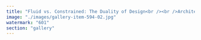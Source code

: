 ```yaml
---
title: "Fluid vs. Constrained: The Duality of Design<br /><br />Architecture is not just about form—it’s about movement, force, and intention. In this grand new hotel, two towers stand as opposing philosophies: one fluid, one constrained.<br /><br />🔹 The Fluid Tower: Designed for expansion, motion, and outward radiance. It channels energy beyond its own walls, never trapping movement but propelling it forward. Use fluid architecture when innovation, organic flow, and limitless interaction are key—where the structure must breathe with its surroundings and empower those within to reach beyond.<br /><br />🔹 The Constrained Tower: A fortress of precision, control, and deliberate anchoring. It absorbs rather than expels, stabilizing forces rather than letting them drift outward. Use constrained architecture when containment, protection, and focus are required—where structure must define the boundaries and reinforce strength through limitation.<br /><br />Together, they embody a necessary balance. Not all spaces are meant to be fluid. Not all forces should be contained. In a world that constantly moves between expansion and consolidation, these two towers remind us that great design is knowing when to let energy rise—and when to harness it.<br /><br /><br />#Architecture <br />#DesignPhilosophy <br />#FluidVsConstrained <br />#Innovation <br />#StructuralBalance<br /><br />cc Dubai Holding"
image: "./images/gallery-item-594-02.jpg"
watermark: "601"
section: "gallery"
---
```

